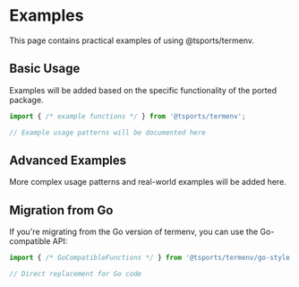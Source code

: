 # Examples

This page contains practical examples of using @tsports/termenv.

## Basic Usage

Examples will be added based on the specific functionality of the ported package.

```typescript
import { /* example functions */ } from '@tsports/termenv';

// Example usage patterns will be documented here
```

## Advanced Examples

More complex usage patterns and real-world examples will be added here.

## Migration from Go

If you're migrating from the Go version of termenv, you can use the Go-compatible API:

```typescript
import { /* GoCompatibleFunctions */ } from '@tsports/termenv/go-style';

// Direct replacement for Go code
```
